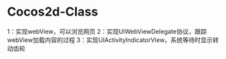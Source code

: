Cocos2d-Class
=============
1：实现webView，可以浏览网页
2：实现UIWebViewDelegate协议，跟踪webView加载内容的过程
3：实现UIActivityIndicatorView，系统等待时显示转动齿轮
